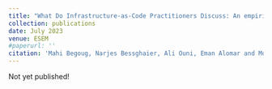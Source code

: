 ```yaml
---
title: "What Do Infrastructure-as-Code Practitioners Discuss: An empirical Study on Stack Overflow"
collection: publications
date: July 2023
venue: ESEM
#paperurl: ''
citation: 'Mahi Begoug, Narjes Bessghaier, Ali Ouni, Eman Alomar and Mohamed Wiem Mkaouer'
---
```

Not yet published!

